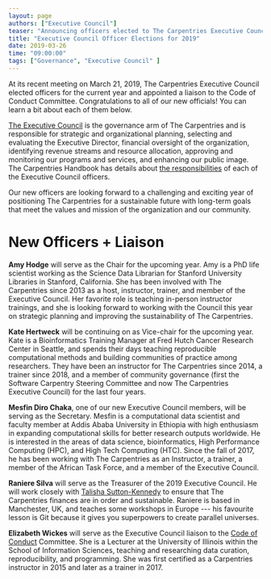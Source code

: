 ```yaml
---
layout: page
authors: ["Executive Council"]
teaser: "Announcing officers elected to The Carpentries Executive Council for 2019"
title: "Executive Council Officer Elections for 2019"
date: 2019-03-26
time: "09:00:00"
tags: ["Governance", "Executive Council" ]
---
```


At its recent meeting on March 21, 2019, The Carpentries Executive Council elected officers for the current year and appointed a liaison to the Code of Conduct Committee. Congratulations to all of our new officials! You can learn a bit about each of them below. 

[The Executive Council](https://carpentries.org/governance/#roles-and-responsibilities-of-the-executive-council) is the governance arm of The Carpentries and is responsible for strategic and organizational planning, selecting and evaluating the Executive Director, financial oversight of the organization, identifying revenue streams and resource allocation, approving and monitoring our programs and services, and enhancing our public image. The Carpentries Handbook has details about [the responsibilities](https://docs.carpentries.org/topic_folders/governance/bylaws.html#officers) of each of the Executive Council officers. 

Our new officers are looking forward to a challenging and exciting year of positioning The Carpentries for a sustainable future with long-term goals that meet the values and mission of the organization and our community.

# New Officers + Liaison

**Amy Hodge** will serve as the Chair for the upcoming year. Amy is a PhD life scientist working as the Science Data Librarian for Stanford University Libraries in Stanford, California. She has been involved with The Carpentries since 2013 as a host, instructor, trainer, and member of the Executive Council. Her favorite role is teaching in-person instructor trainings, and she is looking forward to working with the Council this year on strategic planning and improving the sustainability of The Carpentries.

**Kate Hertweck** will be continuing on as Vice-chair for the upcoming year. Kate is a Bioinformatics Training Manager at Fred Hutch Cancer Research Center in Seattle, and spends their days teaching reproducible computational methods and building communities of practice among researchers. They have been an instructor for The Carpentries since 2014, a trainer since 2018, and a member of community governance (first the Software Carpentry Steering Committee and now The Carpentries Executive Council) for the last four years.

**Mesfin Diro Chaka**, one of our new Executive Council members, will be serving as the Secretary. Mesfin is a computational data scientist and faculty member at Addis Ababa University in Ethiopia with high enthusiasm in expanding computational skills for better research outputs worldwide. He is interested in the areas of data science, bioinformatics, High Performance Computing (HPC), and High Tech Computing (HTC). Since the fall of 2017, he has been working with The Carpentries as an Instructor, a trainer, a member of the African Task Force, and a member of the Executive Council.

**Raniere Silva** will serve as the Treasurer of the 2019 Executive Council. He will work closely with [Talisha Sutton-Kennedy](https://carpentries.org/team/) to ensure that The Carpentries finances are in order and sustainable. Raniere is based in Manchester, UK, and teaches some workshops in Europe --- his favourite lesson is Git because it gives you superpowers to create parallel universes.

**Elizabeth Wickes** will serve as the Executive Council liaison to the [Code of Conduct](https://docs.carpentries.org/topic_folders/policies/code-of-conduct.html) Committee. She is a Lecturer at the University of Illinois within the School of Information Sciences, teaching and researching data curation, reproducibility, and programming. She was first certified as a Carpentries instructor in 2015 and later as a trainer in 2017.
